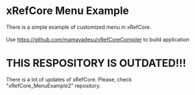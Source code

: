 # xRefCore Menu Example
There is a simple example of customized menu in xRefCore.<br>
<br>
Use https://github.com/mamayadesu/xRefCoreCompiler to build application

# THIS RESPOSITORY IS OUTDATED!!!
There is a lot of updates of xRefCore. Please, check "xRefCore_MenuExample2" repository.
